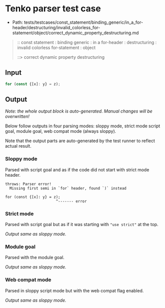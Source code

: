 # Tenko parser test case

- Path: tests/testcases/const_statement/binding_generic/in_a_for-header/destructuring/invalid_colorless_for-statement/object/correct_dynamic_property_destructuring.md

> :: const statement : binding generic : in a for-header : destructuring : invalid colorless for-statement : object
>
> ::> correct dynamic property destructuring

## Input

`````js
for (const {[x]: y} = z);
`````

## Output

_Note: the whole output block is auto-generated. Manual changes will be overwritten!_

Below follow outputs in four parsing modes: sloppy mode, strict mode script goal, module goal, web compat mode (always sloppy).

Note that the output parts are auto-generated by the test runner to reflect actual result.

### Sloppy mode

Parsed with script goal and as if the code did not start with strict mode header.

`````
throws: Parser error!
  Missing first semi in `for` header, found `)` instead

for (const {[x]: y} = z);
                       ^------- error
`````

### Strict mode

Parsed with script goal but as if it was starting with `"use strict"` at the top.

_Output same as sloppy mode._

### Module goal

Parsed with the module goal.

_Output same as sloppy mode._

### Web compat mode

Parsed in sloppy script mode but with the web compat flag enabled.

_Output same as sloppy mode._
